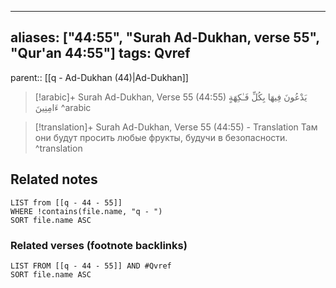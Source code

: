 
---
aliases: ["44:55", "Surah Ad-Dukhan, verse 55", "Qur'an 44:55"]
tags: Qvref
---

parent:: [[q - Ad-Dukhan (44)|Ad-Dukhan]]

> [!arabic]+ Surah Ad-Dukhan, Verse 55 (44:55)
> <span class="quran-arabic">يَدْعُونَ فِيهَا بِكُلِّ فَـٰكِهَةٍ ءَامِنِينَ</span>
^arabic

> [!translation]+ Surah Ad-Dukhan, Verse 55 (44:55) - Translation
> Там они будут просить любые фрукты, будучи в безопасности.
^translation



## Related notes
```dataview
LIST from [[q - 44 - 55]]
WHERE !contains(file.name, "q - ")
SORT file.name ASC
```

### Related verses (footnote backlinks)
```dataview
LIST FROM [[q - 44 - 55]] AND #Qvref
SORT file.name ASC
```

